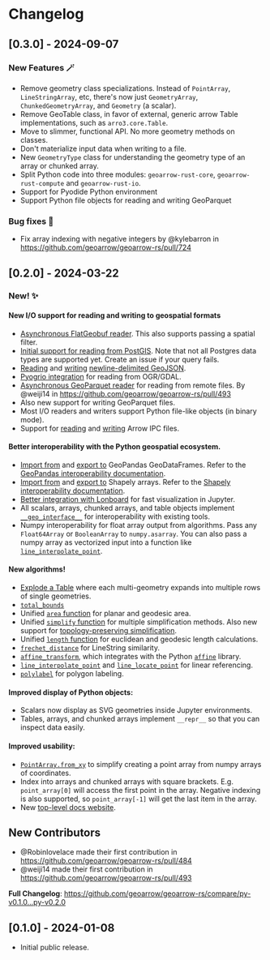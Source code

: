# Changelog

## [0.3.0] - 2024-09-07

### New Features :magic_wand:

- Remove geometry class specializations. Instead of `PointArray`, `LineStringArray`, etc, there's now just `GeometryArray`, `ChunkedGeometryArray`, and `Geometry` (a scalar).
- Remove GeoTable class, in favor of external, generic arrow Table implementations, such as `arro3.core.Table`.
- Move to slimmer, functional API. No more geometry methods on classes.
- Don't materialize input data when writing to a file.
- New `GeometryType` class for understanding the geometry type of an array or chunked array.
- Split Python code into three modules: `geoarrow-rust-core`, `geoarrow-rust-compute` and `geoarrow-rust-io`.
- Support for Pyodide Python environment
- Support Python file objects for reading and writing GeoParquet

### Bug fixes :bug:

- Fix array indexing with negative integers by @kylebarron in https://github.com/geoarrow/geoarrow-rs/pull/724

## [0.2.0] - 2024-03-22

### New! :sparkles:

#### New I/O support for reading and writing to geospatial formats

- [Asynchronous FlatGeobuf reader](https://geoarrow.org/geoarrow-rs/python/v0.2.0/api/core/io/#geoarrow.rust.core.read_flatgeobuf_async). This also supports passing a spatial filter.
- [Initial support for reading from PostGIS](https://geoarrow.org/geoarrow-rs/python/v0.2.0/api/core/io/#geoarrow.rust.core.read_postgis). Note that not all Postgres data types are supported yet. Create an issue if your query fails.
- [Reading](https://geoarrow.org/geoarrow-rs/python/v0.2.0/api/core/io/#geoarrow.rust.core.read_geojson_lines) and [writing](https://geoarrow.org/geoarrow-rs/python/v0.2.0/api/core/io/#geoarrow.rust.core.write_geojson_lines) [newline-delimited GeoJSON](https://stevage.github.io/ndgeojson/).
- [Pyogrio integration](https://geoarrow.org/geoarrow-rs/python/v0.2.0/api/core/io/#geoarrow.rust.core.read_pyogrio) for reading from OGR/GDAL.
- [Asynchronous GeoParquet reader](https://geoarrow.org/geoarrow-rs/python/v0.2.0/api/core/io/#geoarrow.rust.core.read_parquet_async) for reading from remote files. By @weiji14 in https://github.com/geoarrow/geoarrow-rs/pull/493
- Also new support for writing GeoParquet files.
- Most I/O readers and writers support Python file-like objects (in binary mode).
- Support for [reading](https://geoarrow.org/geoarrow-rs/python/v0.2.0/api/core/io/#geoarrow.rust.core.read_ipc) and [writing](https://geoarrow.org/geoarrow-rs/python/v0.2.0/api/core/io/#geoarrow.rust.core.write_ipc) Arrow IPC files.

#### Better interoperability with the Python geospatial ecosystem.

- [Import from](https://geoarrow.org/geoarrow-rs/python/v0.2.0/api/core/interop/#geoarrow.rust.core.from_geopandas) and [export to](https://geoarrow.org/geoarrow-rs/python/v0.2.0/api/core/interop/#geoarrow.rust.core.to_geopandas) GeoPandas GeoDataFrames. Refer to the [GeoPandas interoperability documentation](https://geoarrow.org/geoarrow-rs/python/v0.2.0/ecosystem/geopandas/).
- [Import from](https://geoarrow.org/geoarrow-rs/python/v0.2.0/api/core/interop/#geoarrow.rust.core.from_shapely) and [export to](https://geoarrow.org/geoarrow-rs/python/v0.2.0/api/core/interop/#geoarrow.rust.core.to_shapely) Shapely arrays. Refer to the [Shapely interoperability documentation](https://geoarrow.org/geoarrow-rs/python/v0.2.0/ecosystem/shapely/).
- [Better integration with Lonboard](https://geoarrow.org/geoarrow-rs/python/v0.2.0/ecosystem/lonboard/) for fast visualization in Jupyter.
- All scalars, arrays, chunked arrays, and table objects implement [`__geo_interface__`](https://gist.github.com/sgillies/2217756) for interoperability with existing tools.
- Numpy interoperability for float array output from algorithms. Pass any `Float64Array` or `BooleanArray` to `numpy.asarray`. You can also pass a numpy array as vectorized input into a function like [`line_interpolate_point`](https://geoarrow.org/geoarrow-rs/python/v0.2.0/api/core/functions/#geoarrow.rust.core.line_interpolate_point).

#### New algorithms!

- [Explode a Table](https://geoarrow.org/geoarrow-rs/python/v0.2.0/api/core/functions/#geoarrow.rust.core.explode) where each multi-geometry expands into multiple rows of single geometries.
- [`total_bounds`](https://geoarrow.org/geoarrow-rs/python/v0.2.0/api/core/functions/#geoarrow.rust.core.total_bounds)
- Unified [`area` function](https://geoarrow.org/geoarrow-rs/python/v0.2.0/api/core/functions/#geoarrow.rust.core.area) for planar and geodesic area.
- Unified [`simplify` function](https://geoarrow.org/geoarrow-rs/python/v0.2.0/api/core/functions/#geoarrow.rust.core.simplify) for multiple simplification methods. Also new support for [topology-preserving simplification](https://geoarrow.org/geoarrow-rs/python/v0.2.0/api/core/enums/#geoarrow.rust.core.enums.SimplifyMethod.VW_Preserve).
- Unified [`length` function](https://geoarrow.org/geoarrow-rs/python/v0.2.0/api/core/functions/#geoarrow.rust.core.length) for euclidean and geodesic length calculations.
- [`frechet_distance`](https://geoarrow.org/geoarrow-rs/python/v0.2.0/api/core/functions/#geoarrow.rust.core.frechet_distance) for LineString similarity.
- [`affine_transform`](https://geoarrow.org/geoarrow-rs/python/v0.2.0/api/core/functions/#geoarrow.rust.core.affine_transform), which integrates with the Python [`affine`](https://github.com/rasterio/affine) library.
- [`line_interpolate_point`](https://geoarrow.org/geoarrow-rs/python/v0.2.0/api/core/functions/#geoarrow.rust.core.line_interpolate_point) and [`line_locate_point`](https://geoarrow.org/geoarrow-rs/python/v0.2.0/api/core/functions/#geoarrow.rust.core.line_locate_point) for linear referencing.
- [`polylabel`](https://geoarrow.org/geoarrow-rs/python/v0.2.0/api/core/functions/#geoarrow.rust.core.polylabel) for polygon labeling.

#### Improved display of Python objects:

- Scalars now display as SVG geometries inside Jupyter environments.
- Tables, arrays, and chunked arrays implement `__repr__` so that you can inspect data easily.

#### Improved usability:

- [`PointArray.from_xy`](https://geoarrow.org/geoarrow-rs/python/v0.2.0/api/core/geometry/array/#geoarrow.rust.core.PointArray.from_xy) to simplify creating a point array from numpy arrays of coordinates.
- Index into arrays and chunked arrays with square brackets. E.g. `point_array[0]` will access the first point in the array. Negative indexing is also supported, so `point_array[-1]` will get the last item in the array.
- New [top-level docs website](https://geoarrow.org/geoarrow-rs/).

## New Contributors

- @Robinlovelace made their first contribution in https://github.com/geoarrow/geoarrow-rs/pull/484
- @weiji14 made their first contribution in https://github.com/geoarrow/geoarrow-rs/pull/493

**Full Changelog**: https://github.com/geoarrow/geoarrow-rs/compare/py-v0.1.0...py-v0.2.0

## [0.1.0] - 2024-01-08

- Initial public release.
